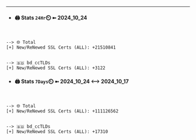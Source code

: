 

---
- #### 🖨️ **Stats** `24Hr`⏲️ ➼ 2024_10_24
```console


--> 🌐 Total
[+] New/ReNewed SSL Certs (ALL): +21510841


--> 🇧🇩 bd_ccTLDs
[+] New/ReNewed SSL Certs (ALL): +3122

```

- #### 🖨️ **Stats** `7Days`⏲️ ➼ 2024_10_24 <--> 2024_10_17
```console


--> 🌐 Total
[+] New/ReNewed SSL Certs (ALL): +111126562


--> 🇧🇩 bd_ccTLDs
[+] New/ReNewed SSL Certs (ALL): +17310

```

